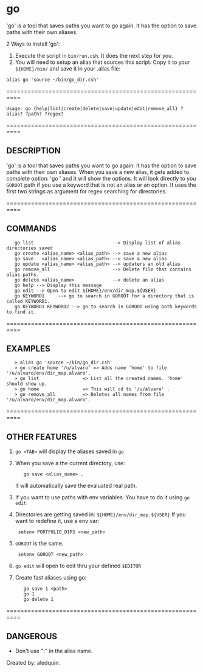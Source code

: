 # go
'go' is a tool that saves paths you want to go again. It has the option to save paths with their own aliases. 

2 Ways to install 'go':
1) Execute the script in `bin/run.csh`. It does the next step for you.
2) You will need to setup an alias that sources this script. Copy it to your `${HOME}/bin/` and save it in your .alias file:
```
alias go 'source ~/bin/go_dir.csh'
```
==========================================================
```
Usage: go {help|list|create|delete|save|update|edit|remove_all} ?alias? ?path? ?regex?
```
==========================================================

## DESCRIPTION 

   'go' is a tool that saves paths you want to go again. It has the option to save paths with their own aliases. When you save a new alias, it gets added to complete option: 'go <TAB>' and it will show the options.
   It will look directly to you `GOROOT` path if you use a keyword that is not an alias or an option. It uses the first two strings as argument for regex searching for directories. 

==========================================================
## COMMANDS
```
   go list                             --> Display list of alias directories saved
   go create <alias_name> <alias_path> --> save a new alias
   go save   <alias_name> <alias_path> --> save a new alias
   go update <alias_name> <alias_path> --> updaters an old alias
   go remove_all                       --> Delete file that contains alias paths.
   go delete <alias_name>              --> delete an alias
   go help --> Display this message
   go edit --> Open to edit ${HOME}/env/dir_map.${USER}
   go KEYWORD1     --> go to search in GOROOT for a directory that is called KEYWORD1.
   go KEYWORD1 KEYWORD2 --> go to search in GOROOT using both keywords to find it.
```    
==========================================================
## EXAMPLES
```
   > alias go 'source ~/bin/go_dir.csh'
   > go create home '/u/alvaro' => Adds name 'home' to file '/u/alvaro/env/dir_map.alvaro'.
   > go list                => List all the created names. 'home' should show up.
   > go home                => This will cd to '/u/alvaro' .
   > go remove_all          => Deletes all names from file '/u/alvaro/env/dir_map.alvaro'.
```
==========================================================
## OTHER FEATURES
1) `go <TAB>` will display the aliases saved in `go`
2) When you save a the current directory, use:
   ```
      go save <alias_name> .
   ```
   It will automatically save the evaluated real path.
3) If you want to use paths with env variables. You have to do it using `go edit`
4) Directories are getting saved in: `${HOME}/env/dir_map.${USER}`
   If you want to redefine it, use a env var: 
   ```
    setenv PORTFOLIO_DIRS <new_path>
   ```
5) `GOROOT` is the same.
   ```
    setenv GOROOT <new_path>
   ```
6) `go edit` will open to edit thru your defined `$EDITOR`

7) Create fast aliases using go:
     ```
        go save 1 <path>
        go 1
        go delete 1
     ```
==========================================================
## DANGEROUS
   - Don't use ":" in the alias name.

Created by: aledquin.
